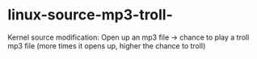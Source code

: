 # linux-source-mp3-troll-
Kernel source modification: Open up an mp3 file -> chance to play a troll mp3 file (more times it opens up, higher the chance to troll)
